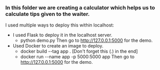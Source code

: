 ### In this folder we are creating a calculator which helps us to calculate tips given to the waiter.

I used multiple ways to deploy this within localhost:
* I used Flask to deploy it in the localhost server.
  - python demo.py
  Then go to http://127.0.0.1:5000 for the demo.
* Used Docker to create an image to deploy.
  - docker build --tag app . [Don't forget this (.) in the end]
  - docker run --name app -p 5000:5000 app
  Then go to http://127.0.0.1:5000 for the demo.


